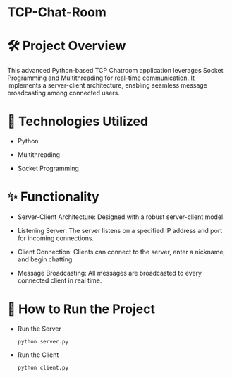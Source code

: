 # TCP-Chat-Room

# 🛠️ Project Overview

This advanced Python-based TCP Chatroom application leverages Socket Programming and Multithreading for real-time communication. It implements a server-client architecture, enabling seamless message broadcasting among connected users.

# 🔧 Technologies Utilized

  * Python

  * Multithreading

  * Socket Programming

# ✨ Functionality

  * Server-Client Architecture: Designed with a robust server-client model.

  * Listening Server: The server listens on a specified IP address and port for incoming connections.

  * Client Connection: Clients can connect to the server, enter a nickname, and begin chatting.

  * Message Broadcasting: All messages are broadcasted to every connected client in real time.

# 🚀 How to Run the Project

  * Run the Server

        python server.py
    
  * Run the Client

        python client.py




